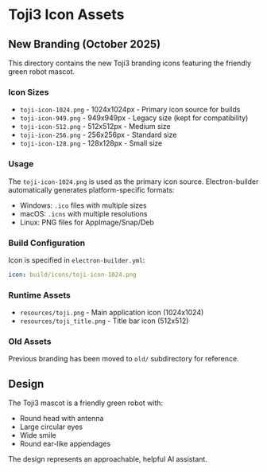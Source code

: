 # Toji3 Icon Assets

## New Branding (October 2025)

This directory contains the new Toji3 branding icons featuring the friendly green robot mascot.

### Icon Sizes

- `toji-icon-1024.png` - 1024x1024px - Primary icon source for builds
- `toji-icon-949.png` - 949x949px - Legacy size (kept for compatibility)
- `toji-icon-512.png` - 512x512px - Medium size
- `toji-icon-256.png` - 256x256px - Standard size
- `toji-icon-128.png` - 128x128px - Small size

### Usage

The `toji-icon-1024.png` is used as the primary icon source. Electron-builder automatically generates platform-specific formats:

- Windows: `.ico` files with multiple sizes
- macOS: `.icns` with multiple resolutions
- Linux: PNG files for AppImage/Snap/Deb

### Build Configuration

Icon is specified in `electron-builder.yml`:

```yaml
icon: build/icons/toji-icon-1024.png
```

### Runtime Assets

- `resources/toji.png` - Main application icon (1024x1024)
- `resources/toji_title.png` - Title bar icon (512x512)

### Old Assets

Previous branding has been moved to `old/` subdirectory for reference.

## Design

The Toji3 mascot is a friendly green robot with:

- Round head with antenna
- Large circular eyes
- Wide smile
- Round ear-like appendages

The design represents an approachable, helpful AI assistant.
